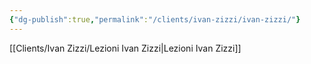 ```yaml
---
{"dg-publish":true,"permalink":"/clients/ivan-zizzi/ivan-zizzi/"}
---
```




[[Clients/Ivan Zizzi/Lezioni Ivan Zizzi\|Lezioni Ivan Zizzi]]